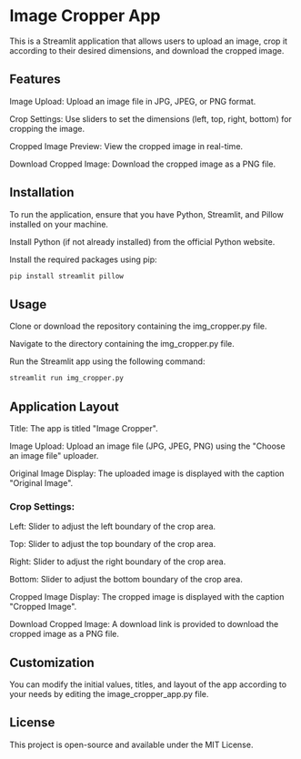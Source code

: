 # Image Cropper App
This is a Streamlit application that allows users to upload an image, crop it according to their desired dimensions, and download the cropped image.

## Features
Image Upload: Upload an image file in JPG, JPEG, or PNG format.

Crop Settings: Use sliders to set the dimensions (left, top, right, bottom) for cropping the image.

Cropped Image Preview: View the cropped image in real-time.

Download Cropped Image: Download the cropped image as a PNG file.

## Installation
To run the application, ensure that you have Python, Streamlit, and Pillow installed on your machine.

Install Python (if not already installed) from the official Python website.

Install the required packages using pip:
```bash
pip install streamlit pillow
```

## Usage
Clone or download the repository containing the img_cropper.py file.

Navigate to the directory containing the img_cropper.py file.

Run the Streamlit app using the following command:

```bash
streamlit run img_cropper.py
```

## Application Layout
Title: The app is titled "Image Cropper".

Image Upload: Upload an image file (JPG, JPEG, PNG) using the "Choose an image file" uploader.

Original Image Display: The uploaded image is displayed with the caption "Original Image".

### Crop Settings:
Left: Slider to adjust the left boundary of the crop area.

Top: Slider to adjust the top boundary of the crop area.

Right: Slider to adjust the right boundary of the crop area.

Bottom: Slider to adjust the bottom boundary of the crop area.

Cropped Image Display: The cropped image is displayed with the caption "Cropped Image".

Download Cropped Image: A download link is provided to download the cropped image as a PNG file.
## Customization
You can modify the initial values, titles, and layout of the app according to your needs by editing the image_cropper_app.py file.

## License
This project is open-source and available under the MIT License.
